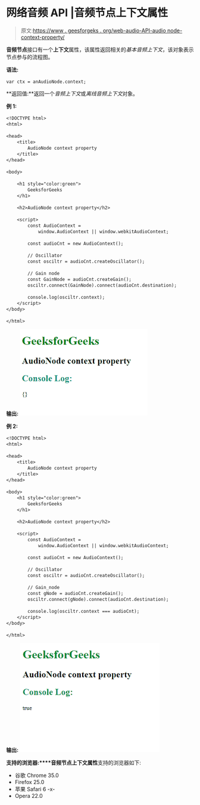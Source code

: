 # 网络音频 API |音频节点上下文属性

> 原文:[https://www . geesforgeks . org/web-audio-API-audio node-context-property/](https://www.geeksforgeeks.org/web-audio-api-audionode-context-property/)

**音频节点**接口有一个**上下文**属性，该属性返回相关的*基本音频上下文*，该对象表示节点参与的流程图。

**语法:**

```
var ctx = anAudioNode.context;
```

**返回值:**返回一个*音频上下文*或*离线音频上下文*对象。

**例 1:**

```
<!DOCTYPE html>
<html>

<head>
    <title>
        AudioNode context property
    </title>
</head>

<body>

    <h1 style="color:green">
        GeeksforGeeks
    </h1>

    <h2>AudioNode context property</h2>

    <script>
        const AudioContext =
            window.AudioContext || window.webkitAudioContext;

        const audioCnt = new AudioContext();

        // Oscillator
        const osciltr = audioCnt.createOscillator();

        // Gain node
        const GainNode = audioCnt.createGain();
        osciltr.connect(GainNode).connect(audioCnt.destination);

        console.log(osciltr.context);
    </script>
</body>

</html>
```

**输出:**
![](img/4b2e455b65dd9d2ffe30f182ad0b4902.png)

**例 2:**

```
<!DOCTYPE html>
<html>

<head>
    <title>
        AudioNode context property
    </title>
</head>

<body>
    <h1 style="color:green">
        GeeksforGeeks
    </h1>

    <h2>AudioNode context property</h2>

    <script>
        const AudioContext =
            window.AudioContext || window.webkitAudioContext;

        const audioCnt = new AudioContext();

        // Oscillator
        const osciltr = audioCnt.createOscillator();

        // Gain_node
        const gNode = audioCnt.createGain();
        osciltr.connect(gNode).connect(audioCnt.destination);

        console.log(osciltr.context === audioCnt);
    </script>
</body>

</html>
```

**输出:**
![](img/2b339d555b2c1eebbeb0d14a9ab89072.png)

**支持的浏览器:****音频节点上下文属性**支持的浏览器如下:

*   谷歌 Chrome 35.0
*   Firefox 25.0
*   苹果 Safari 6 -x-
*   Opera 22.0